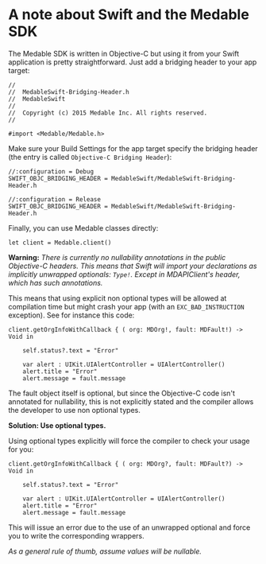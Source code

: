 A note about Swift and the Medable SDK
====

The Medable SDK is written in Objective-C but using it from your Swift application is pretty straightforward. Just add a bridging header to your app target:

    //
    //  MedableSwift-Bridging-Header.h
    //  MedableSwift
    //
    //  Copyright (c) 2015 Medable Inc. All rights reserved.
    //

    #import <Medable/Medable.h>

Make sure your Build Settings for the app target specify the bridging header (the entry is called `Objective-C Bridging Header`):

    //:configuration = Debug
    SWIFT_OBJC_BRIDGING_HEADER = MedableSwift/MedableSwift-Bridging-Header.h
    
    //:configuration = Release
    SWIFT_OBJC_BRIDGING_HEADER = MedableSwift/MedableSwift-Bridging-Header.h

Finally, you can use Medable classes directly:

    let client = Medable.client()

**Warning:** *There is currently no nullability annotations in the public Objective-C headers. This means that Swift will import your declarations as implicitly unwrapped optionals: `Type!`. Except in  MDAPIClient's header, which has such annotations.*

This means that using explicit non optional types will be allowed at compilation time but might crash your app (with an `EXC_BAD_INSTRUCTION` exception). See for instance this code:

    client.getOrgInfoWithCallback { ( org: MDOrg!, fault: MDFault!) -> Void in

        self.status?.text = "Error"
    
        var alert : UIKit.UIAlertController = UIAlertController()
        alert.title = "Error"
        alert.message = fault.message

The fault object itself is optional, but since the Objective-C code isn't annotated for nullability, this is not explicitly stated and the compiler allows the developer to use non optional types.

**Solution: Use optional types.**

Using optional types explicitly will force the compiler to check your usage for you:


    client.getOrgInfoWithCallback { ( org: MDOrg?, fault: MDFault?) -> Void in

        self.status?.text = "Error"
            
        var alert : UIKit.UIAlertController = UIAlertController()
        alert.title = "Error"
        alert.message = fault.message

This will issue an error due to the use of an unwrapped optional and force you to write the corresponding wrappers.

*As a general rule of thumb, assume values will be nullable.*